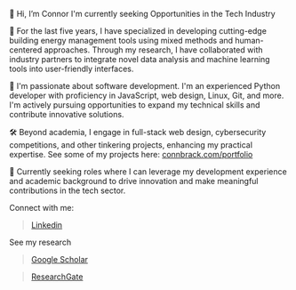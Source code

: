 👋 Hi, I’m Connor I'm currently seeking Opportunities in the Tech Industry

🚀 For the last five years, I have specialized in developing cutting-edge building energy management tools using mixed methods and human-centered approaches. Through my research, I have collaborated with industry partners to integrate novel data analysis and machine learning tools into user-friendly interfaces.

🔧 I'm passionate about software development. I'm an experienced Python developer with proficiency in JavaScript, web design, Linux, Git, and more. I'm actively pursuing opportunities to expand my technical skills and contribute innovative solutions.

🛠️ Beyond academia, I engage in full-stack web design, cybersecurity competitions, and other tinkering projects, enhancing my practical expertise. See some of my projects here: [connbrack.com/portfolio](https://connbrack.com/portfolio/)

💼 Currently seeking roles where I can leverage my development experience and academic background to drive innovation and make meaningful contributions in the tech sector.

Connect with me:

> [Linkedin](https://ca.linkedin.com/in/connor-brackley)


See my research

>[Google Scholar](https://scholar.google.ch/citations?hl=en&user=uuAhl_QAAAAJ)

>[ResearchGate](https://www.researchgate.net/profile/Connor-Brackley)

